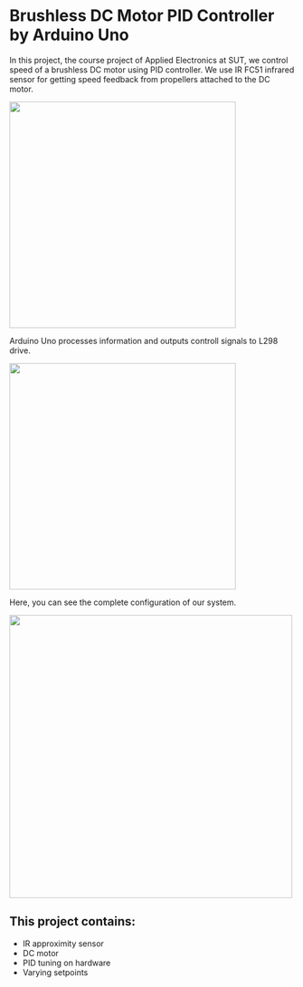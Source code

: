 # Brushless DC Motor PID Controller by Arduino Uno
In this project, the course project of Applied Electronics at SUT, we control speed of a brushless DC motor using PID controller.
We use IR FC51 infrared sensor for getting speed feedback from propellers attached to the DC motor.

<img src="https://github.com/user-attachments/assets/95526af3-c7f4-4021-9374-ed07e63f4345" width="400"/>

Arduino Uno processes information and outputs controll signals to L298 drive.

<img src="https://github.com/user-attachments/assets/eda08de3-e0d7-4142-952e-e60b7378017b" width="400"/>

Here, you can see the complete configuration of our system.

<img src="https://github.com/user-attachments/assets/885832d3-7cfd-456a-8447-e0bae7764bad" width="500"/>

## This project contains:
- IR approximity sensor
- DC motor
- PID tuning on hardware
- Varying setpoints


